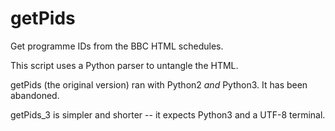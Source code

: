 # getPids
Get programme IDs from the BBC HTML schedules.

This script uses a Python parser to untangle the HTML.

getPids (the original version) ran with Python2 _and_ Python3.
It has been abandoned.

getPids_3 is simpler and shorter -- it expects Python3 and a UTF-8 terminal.
